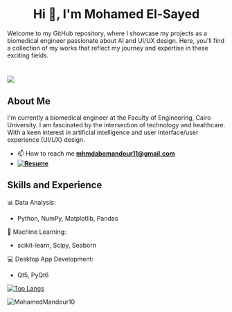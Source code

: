 <h1 align="center">Hi 👋, I'm Mohamed El-Sayed</h1>

Welcome to my GitHub repository, where I showcase my projects as a biomedical engineer passionate about AI and UI/UX design. Here, you'll find a collection of my works that reflect my journey and expertise in these exciting fields.
# ![](https://komarev.com/ghpvc/?username=MohamedMandour10&color=green)

## About Me

I'm currently a biomedical engineer at the Faculty of Engineering, Cairo University. I am fascinated by the intersection of technology and healthcare. With a keen interest in artificial intelligence and user interface/user experience (UI/UX) design.

- 📫 How to reach me **mhmdabomandour11@gmail.com**
-  **[![Resume](https://img.shields.io/badge/Resume-View%20My%20Resume-blue?style=for-the-badge&logo=adobe-acrobat-reader&logoColor=white)](https://shorturl.at/yMOS6)**
  
## Skills and Experience

📊 Data Analysis: 
* Python, NumPy, Matplotlib, Pandas

🤖 Machine Learning: 
* scikit-learn, Scipy, Seaborn

💻 Desktop App Development: 
* Qt5, PyQt6


[![Top Langs](https://github-readme-stats.vercel.app/api/top-langs/?username=MohamedMandour10&layout=donut)](https://github.com/anuraghazra/github-readme-stats)

<p><img align="center" src="https://github-readme-streak-stats.herokuapp.com/?user=MohamedMandour10&" alt="MohamedMandour10" /></p>


